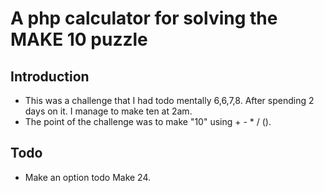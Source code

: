 # A php calculator for solving the MAKE 10 puzzle

## Introduction
- This was a challenge that I had todo mentally 6,6,7,8. After spending 2 days on it. I manage to make ten at 2am.
- The point of the challenge was to make "10" using + - * / (). 
## Todo
- Make an option todo Make 24. 